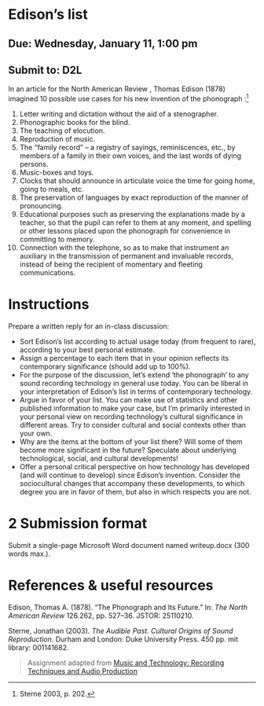 # Edison’s list

## Due: Wednesday, January 11, 1:00 pm

## Submit to: D2L

In an article for the North American Review , Thomas Edison (1878)
imagined 10 possible use cases for his new invention of the phonograph :[^1]

1. Letter writing and dictation without the aid of a stenographer.
2. Phonographic books for the blind.
3. The teaching of elocution.
4. Reproduction of music.
5. The “family record” – a registry of sayings, reminiscences, etc.,
   by members of a family in their own voices, and the last words
   of dying persons.
6. Music-boxes and toys.
7. Clocks that should announce in articulate voice the time for
   going home, going to meals, etc.
8. The preservation of languages by exact reproduction of the manner of pronouncing.
9. Educational purposes such as preserving the explanations
   made by a teacher, so that the pupil can refer to them at any moment, and spelling or other lessons placed upon the phonograph
   for convenience in committing to memory.
10. Connection with the telephone, so as to make that instrument
    an auxiliary in the transmission of permanent and invaluable
    records, instead of being the recipient of momentary and fleeting
    communications.

# Instructions

Prepare a written reply for an in-class discussion:

- Sort Edison’s list according to actual usage today (from frequent
  to rare), according to your best personal estimate.
- Assign a percentage to each item that in your opinion reflects its
  contemporary significance (should add up to 100%).
- For the purpose of the discussion, let’s extend ‘the phonograph’
  to any sound recording technology in general use today. You
  can be liberal in your interpretation of Edison’s list in terms of
  contemporary technology.
- Argue in favor of your list. You can make use of statistics and
  other published information to make your case, but I’m primarily interested in your personal view on recording technology’s
  cultural significance in different areas. Try to consider cultural
  and social contexts other than your own.
- Why are the items at the bottom of your list there? Will some
  of them become more significant in the future? Speculate about
  underlying technological, social, and cultural developments!
- Offer a personal critical perspective on how technology has developed (and will continue to develop) since Edison’s invention.
  Consider the sociocultural changes that accompany these developments, to which degree you are in favor of them, but also in
  which respects you are not.

# 2 Submission format

Submit a single-page Microsoft Word document named writeup.docx (300 words max.).

# References & useful resources

Edison, Thomas A. (1878). “The Phonograph and Its Future.” In: _The
North American Review_ 126.262, pp. 527–36. JSTOR: 25110210.

Sterne, Jonathan (2003). _The Audible Past. Cultural Origins of Sound
Reproduction_. Durham and London: Duke University Press. 450 pp.
mit library: 001141682.

[^1]: Sterne 2003, p. 202.

> Assignment adapted from [ Music and Technology: Recording Techniques and Audio Production ](https://ocw.mit.edu/courses/21m-380-music-and-technology-recording-techniques-and-audio-production-fall-2016/resources/mit21m_380f16_assn_wr1/)
